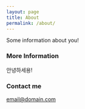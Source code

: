 ```yaml
---
layout: page
title: About
permalink: /about/
---
```


Some information about you!

### More Information

안녕하세용!

### Contact me

[email@domain.com](mailto:email@domain.com)
